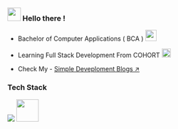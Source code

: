 <!-- About Me -->

###  <img src="https://fonts.gstatic.com/s/e/notoemoji/latest/1f44b/512.webp" width="30px"/> Hello there !

- Bachelor of Computer Applications ( BCA ) <img src="https://fonts.gstatic.com/s/e/notoemoji/latest/1f393/512.webp" width="25px"/>

- Learning Full Stack Development From COHORT  <img src="https://fonts.gstatic.com/s/e/notoemoji/latest/2615/512.webp" width="20px"/>

- Check My - <a href="https://simple-dev-blogs.netlify.app/" target="_blank">Simple Deveploment Blogs ↗️</a>
### Tech Stack
<p align="start">
    <img src="https://skillicons.dev/icons?i=html,css,js,nodejs,vscode,github,git" />
    <img src="https://gsap.com/apple-touch-icon.png" width="50px" />
  </a>
</p>
